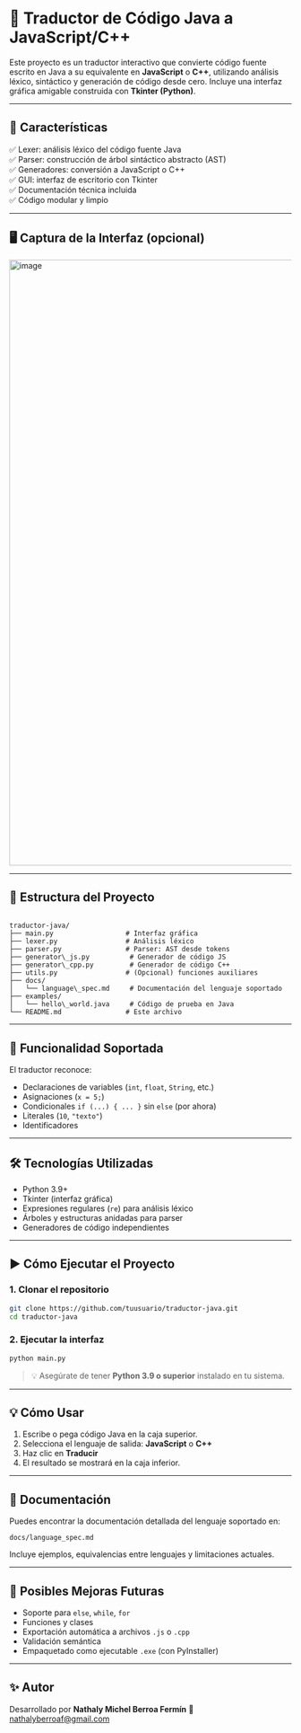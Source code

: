 # 🧠 Traductor de Código Java a JavaScript/C++

Este proyecto es un traductor interactivo que convierte código fuente escrito en Java a su equivalente en **JavaScript** o **C++**, utilizando análisis léxico, sintáctico y generación de código desde cero. Incluye una interfaz gráfica amigable construida con **Tkinter (Python)**.

---

## 🚀 Características

✅ Lexer: análisis léxico del código fuente Java  
✅ Parser: construcción de árbol sintáctico abstracto (AST)  
✅ Generadores: conversión a JavaScript o C++  
✅ GUI: interfaz de escritorio con Tkinter  
✅ Documentación técnica incluida  
✅ Código modular y limpio

---

## 🖥️ Captura de la Interfaz (opcional)

<img width="1919" height="1079" alt="image" src="https://github.com/user-attachments/assets/12e48e7b-d1bf-440a-aaa0-6b7752a1bd7f" />

---

## 📂 Estructura del Proyecto

```

traductor-java/
├── main.py                  # Interfaz gráfica
├── lexer.py                 # Análisis léxico
├── parser.py                # Parser: AST desde tokens
├── generator\_js.py          # Generador de código JS
├── generator\_cpp.py         # Generador de código C++
├── utils.py                 # (Opcional) funciones auxiliares
├── docs/
│   └── language\_spec.md     # Documentación del lenguaje soportado
├── examples/
│   └── hello\_world.java     # Código de prueba en Java
└── README.md                # Este archivo

````

---

## 🧪 Funcionalidad Soportada

El traductor reconoce:

- Declaraciones de variables (`int`, `float`, `String`, etc.)
- Asignaciones (`x = 5;`)
- Condicionales `if (...) { ... }` sin `else` (por ahora)
- Literales (`10`, `"texto"`)
- Identificadores

---

## 🛠️ Tecnologías Utilizadas

- Python 3.9+
- Tkinter (interfaz gráfica)
- Expresiones regulares (`re`) para análisis léxico
- Árboles y estructuras anidadas para parser
- Generadores de código independientes

---

## ▶️ Cómo Ejecutar el Proyecto

### 1. Clonar el repositorio

```bash
git clone https://github.com/tuusuario/traductor-java.git
cd traductor-java
````

### 2. Ejecutar la interfaz

```bash
python main.py
```

> 💡 Asegúrate de tener **Python 3.9 o superior** instalado en tu sistema.

---

## 💡 Cómo Usar

1. Escribe o pega código Java en la caja superior.
2. Selecciona el lenguaje de salida: **JavaScript** o **C++**
3. Haz clic en **Traducir**
4. El resultado se mostrará en la caja inferior.

---

## 📄 Documentación

Puedes encontrar la documentación detallada del lenguaje soportado en:

```
docs/language_spec.md
```

Incluye ejemplos, equivalencias entre lenguajes y limitaciones actuales.

---

## 🧱 Posibles Mejoras Futuras

* Soporte para `else`, `while`, `for`
* Funciones y clases
* Exportación automática a archivos `.js` o `.cpp`
* Validación semántica
* Empaquetado como ejecutable `.exe` (con PyInstaller)

---

## ✨ Autor

Desarrollado por **Nathaly Michel Berroa Fermín**
📧 [nathalyberroaf@gmail.com](mailto:nathalyberroaf@gmail.com)
